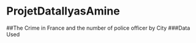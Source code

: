 # ProjetDataIlyasAmine
##The Crime in France and the number of police officer by City
###Data Used 
